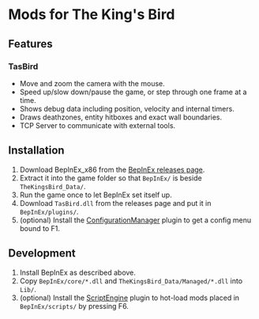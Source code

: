 # Mods for The King's Bird

## Features

### TasBird

- Move and zoom the camera with the mouse.
- Speed up/slow down/pause the game, or step through one frame at a time.
- Shows debug data including position, velocity and internal timers.
- Draws deathzones, entity hitboxes and exact wall boundaries.
- TCP Server to communicate with external tools.

## Installation

1. Download BepInEx_x86 from the [BepInEx releases page](https://github.com/BepInEx/BepInEx/releases).
2. Extract it into the game folder so that `BepInEx/` is beside `TheKingsBird_Data/`.
3. Run the game once to let BepInEx set itself up.
4. Download `TasBird.dll` from the releases page and put it in `BepInEx/plugins/`.
5. (optional) Install the [ConfigurationManager](https://github.com/BepInEx/BepInEx.ConfigurationManager/releases)
   plugin to get a config menu bound to F1.

## Development

1. Install BepInEx as described above.
2. Copy `BepInEx/core/*.dll` and `TheKingsBird_Data/Managed/*.dll` into `Lib/`.
3. (optional) Install the [ScriptEngine](https://github.com/BepInEx/BepInEx.Debug/releases) plugin to hot-load mods
   placed in `BepInEx/scripts/` by pressing F6.
